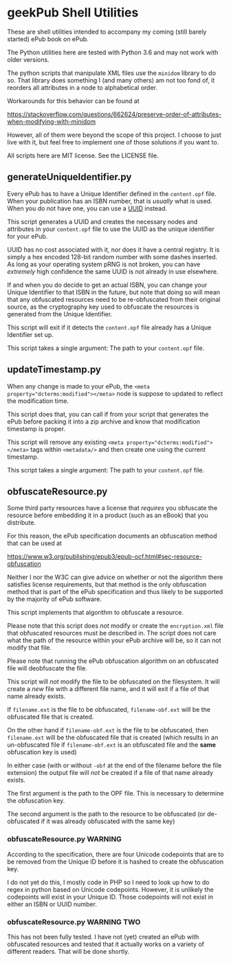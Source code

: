 geekPub Shell Utilities
=======================

These are shell utilities intended to accompany my coming (still barely started)
ePub book on ePub.

The Python utilities here are tested with Python 3.6 and may not work with older
versions.

The python scripts that manipulate XML files use the `minidom` library to do
so. That library does something I (and many others) am not too fond of, it
reorders all attributes in a node to alphabetical order.

Workarounds for this behavior can be found at

https://stackoverflow.com/questions/662624/preserve-order-of-attributes-when-modifying-with-minidom

However, all of them were beyond the scope of this project. I choose to just
live with it, but feel free to implement one of those solutions if you want
to.

All scripts here are MIT license. See the LICENSE file.


generateUniqueIdentifier.py
---------------------------

Every ePub has to have a Unique Identifier defined in the `content.opf` file.
When your publication has an ISBN number, that is *usually* what is used. When
you do not have one, you can use a [UUID](https://tools.ietf.org/html/rfc4122)
instead.

This script generates a UUID and creates the necessary nodes and attributes in
your `content.opf` file to use the UUID as the unique identifier for your ePub.

UUID has no cost associated with it, nor does it have a central registry. It is
simply a hex encoded 128-bit random number with some dashes inserted. As long
as your operating system pRNG is not broken, you can have *extremely* high
confidence the same UUID is not already in use elsewhere.

If and when you do decide to get an actual ISBN, you can change your Unique
Identifier to that ISBN in the future, but note that doing so will mean that
any obfuscated resources need to be re-obfuscated from their original source,
as the cryptography key used to obfuscate the resources is generated from the
Unique Identifier.

This script will exit if it detects the `content.opf` file already has a
Unique Identifier set up.

This script takes a single argument: The path to your `content.opf` file.


updateTimestamp.py
------------------

When any change is made to your ePub, the `<meta property="dcterms:modified"></meta>`
node is suppose to updated to reflect the modification time.

This script does that, you can call if from your script that generates the ePub
before packing it into a zip archive and know that modification timestamp is
proper.

This script will remove any existing `<meta property="dcterms:modified"></meta>`
tags within `<metadata/>` and then create one using the current timestamp.

This script takes a single argument: The path to your `content.opf` file.


obfuscateResource.py
--------------------

Some third party resources have a license that *requires* you obfuscate the
resource before embedding it in a product (such as an eBook) that you
distribute.

For this reason, the ePub specification documents an obfuscation method that
can be used at

  https://www.w3.org/publishing/epub3/epub-ocf.html#sec-resource-obfuscation

Neither I nor the W3C can give advice on whether or not the algorithm there
satisfies license requirements, but that method is the only obfuscation method
that is part of the ePub specification and thus likely to be supported by the
majority of ePub software.

This script implements that algorithm to obfuscate a resource.

Please note that this script does *not* modify or create the `encryption.xml`
file that obfuscated resources must be described in. The script does not care
what the path of the resource within your ePub archive will be, so it can not
modify that file.

Please note that running the ePub obfuscation algorithm on an obfuscated file
will deobfuscate the file.

This script will *not* modify the file to be obfuscated on the filesystem. It
will create a *new* file with a different file name, and it will exit if a file
of that name already exists.

If `filename.ext` is the file to be obfuscated, `filename-obf.ext` will be the
obfuscated file that is created.

On the other hand if `filename-obf.ext` is the file to be obfuscated, then
`filename.ext` will be the obfuscated file that is created (which results in an
un-obfuscated file if `filename-obf.ext` is an obfuscated file and the __same__
obfuscation key is used)

In either case (with or without `-obf` at the end of the filename before the
file extension) the output file will *not* be created if a file of that name
already exists.

The first argument is the path to the OPF file. This is necessary to determine
the obfuscation key.

The second argument is the path to the resource to be obfuscated (or
de-obfuscated if it was already obfuscated with the same key)

### obfuscateResource.py WARNING

According to the specification, there are four Unicode codepoints that are to
be removed from the Unique ID before it is hashed to create the obfuscation
key.

I do not yet do this, I mostly code in PHP so I need to look up how to do regex
in python based on Unicode codepoints. However, it is unlikely the codepoints
will exist in your Unique ID. Those codepoints will not exist in either an
ISBN or UUID number.

### obfuscateResource.py WARNING TWO

This has not been fully tested. I have not (yet) created an ePub with
obfuscated resources and tested that it actually works on a variety of
different readers. That will be done shortly.
